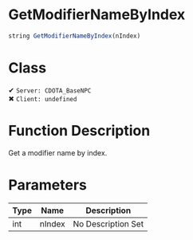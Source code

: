 # GetModifierNameByIndex
```js	
string GetModifierNameByIndex(nIndex)
```
# Class
✔ `Server: CDOTA_BaseNPC`  
✖ `Client: undefined`  

# Function Description
Get a modifier name by index.
# Parameters
Type|Name|Description
--|--|--
int|nIndex|No Description Set

